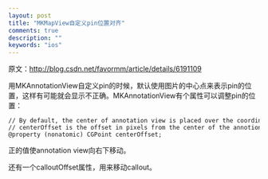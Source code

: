 ```yaml
---
layout: post
title: "MKMapView自定义pin位置对齐"
comments: true
description: ""
keywords: "ios"
---
```



原文：<http://blog.csdn.net/favormm/article/details/6191109>

用MKAnnotationView自定义pin的时候，默认使用图片的中心点来表示pin的位置，这样有可能就会显示不正确。MKAnnotationView有个属性可以调整pin的位置：

    // By default, the center of annotation view is placed over the coordinate of the annotation.
    // centerOffset is the offset in pixels from the center of the annotion view.
    @property (nonatomic) CGPoint centerOffset;

正的值使annotation view向右下移动。

还有一个calloutOffset属性，用来移动callout。
